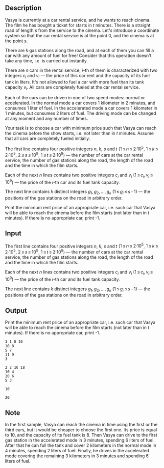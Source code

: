 ## Description

<div><p>Vasya is currently at a car rental service, and he wants to reach cinema. The film he has bought a ticket for starts in <span class="tex-span"><i>t</i></span> minutes. There is a straight road of length <span class="tex-span"><i>s</i></span> from the service to the cinema. Let's introduce a coordinate system so that the car rental service is at the point <span class="tex-span">0</span>, and the cinema is at the point <span class="tex-span"><i>s</i></span>.</p><p>There are <span class="tex-span"><i>k</i></span> gas stations along the road, and at each of them you can fill a car with any amount of fuel for free! Consider that this operation doesn't take any time, i.e. is carried out instantly.</p><p>There are <span class="tex-span"><i>n</i></span> cars in the rental service, <span class="tex-span"><i>i</i></span>-th of them is characterized with two integers <span class="tex-span"><i>c</i><sub class="lower-index"><i>i</i></sub></span> and <span class="tex-span"><i>v</i><sub class="lower-index"><i>i</i></sub></span>&nbsp;— the price of this car rent and the capacity of its fuel tank in liters. It's not allowed to fuel a car with more fuel than its tank capacity <span class="tex-span"><i>v</i><sub class="lower-index"><i>i</i></sub></span>. All cars are completely fueled at the car rental service.</p><p>Each of the cars can be driven in one of two speed modes: normal or accelerated. In the normal mode a car covers <span class="tex-span">1</span> kilometer in <span class="tex-span">2</span> minutes, and consumes <span class="tex-span">1</span> liter of fuel. In the accelerated mode a car covers <span class="tex-span">1</span> kilometer in <span class="tex-span">1</span> minutes, but consumes <span class="tex-span">2</span> liters of fuel. The driving mode can be changed at any moment and any number of times.</p><p>Your task is to choose a car with minimum price such that Vasya can reach the cinema before the show starts, i.e. not later than in <span class="tex-span"><i>t</i></span> minutes. Assume that all cars are completely fueled initially.</p></div><div class="input-specification"><p>The first line contains four positive integers <span class="tex-span"><i>n</i></span>, <span class="tex-span"><i>k</i></span>, <span class="tex-span"><i>s</i></span> and <span class="tex-span"><i>t</i></span> (<span class="tex-span">1 ≤ <i>n</i> ≤ 2·10<sup class="upper-index">5</sup></span>, <span class="tex-span">1 ≤ <i>k</i> ≤ 2·10<sup class="upper-index">5</sup></span>, <span class="tex-span">2 ≤ <i>s</i> ≤ 10<sup class="upper-index">9</sup></span>, <span class="tex-span">1 ≤ <i>t</i> ≤ 2·10<sup class="upper-index">9</sup></span>)&nbsp;— the number of cars at the car rental service, the number of gas stations along the road, the length of the road and the time in which the film starts. </p><p>Each of the next <span class="tex-span"><i>n</i></span> lines contains two positive integers <span class="tex-span"><i>c</i><sub class="lower-index"><i>i</i></sub></span> and <span class="tex-span"><i>v</i><sub class="lower-index"><i>i</i></sub></span> (<span class="tex-span">1 ≤ <i>c</i><sub class="lower-index"><i>i</i></sub>, <i>v</i><sub class="lower-index"><i>i</i></sub> ≤ 10<sup class="upper-index">9</sup></span>)&nbsp;— the price of the <span class="tex-span"><i>i</i></span>-th car and its fuel tank capacity.</p><p>The next line contains <span class="tex-span"><i>k</i></span> <span class="tex-font-style-bf">distinct</span> integers <span class="tex-span"><i>g</i><sub class="lower-index">1</sub>, <i>g</i><sub class="lower-index">2</sub>, ..., <i>g</i><sub class="lower-index"><i>k</i></sub></span> (<span class="tex-span">1 ≤ <i>g</i><sub class="lower-index"><i>i</i></sub> ≤ <i>s</i> - 1</span>)&nbsp;— the positions of the gas stations on the road in arbitrary order.</p></div><div class="output-specification"><p>Print the minimum rent price of an appropriate car, i.e. such car that Vasya will be able to reach the cinema before the film starts (not later than in <span class="tex-span"><i>t</i></span> minutes). If there is no appropriate car, print <span class="tex-font-style-tt">-1</span>.</p></div>

## Input

<p>The first line contains four positive integers <span class="tex-span"><i>n</i></span>, <span class="tex-span"><i>k</i></span>, <span class="tex-span"><i>s</i></span> and <span class="tex-span"><i>t</i></span> (<span class="tex-span">1 ≤ <i>n</i> ≤ 2·10<sup class="upper-index">5</sup></span>, <span class="tex-span">1 ≤ <i>k</i> ≤ 2·10<sup class="upper-index">5</sup></span>, <span class="tex-span">2 ≤ <i>s</i> ≤ 10<sup class="upper-index">9</sup></span>, <span class="tex-span">1 ≤ <i>t</i> ≤ 2·10<sup class="upper-index">9</sup></span>)&nbsp;— the number of cars at the car rental service, the number of gas stations along the road, the length of the road and the time in which the film starts. </p><p>Each of the next <span class="tex-span"><i>n</i></span> lines contains two positive integers <span class="tex-span"><i>c</i><sub class="lower-index"><i>i</i></sub></span> and <span class="tex-span"><i>v</i><sub class="lower-index"><i>i</i></sub></span> (<span class="tex-span">1 ≤ <i>c</i><sub class="lower-index"><i>i</i></sub>, <i>v</i><sub class="lower-index"><i>i</i></sub> ≤ 10<sup class="upper-index">9</sup></span>)&nbsp;— the price of the <span class="tex-span"><i>i</i></span>-th car and its fuel tank capacity.</p><p>The next line contains <span class="tex-span"><i>k</i></span> <span class="tex-font-style-bf">distinct</span> integers <span class="tex-span"><i>g</i><sub class="lower-index">1</sub>, <i>g</i><sub class="lower-index">2</sub>, ..., <i>g</i><sub class="lower-index"><i>k</i></sub></span> (<span class="tex-span">1 ≤ <i>g</i><sub class="lower-index"><i>i</i></sub> ≤ <i>s</i> - 1</span>)&nbsp;— the positions of the gas stations on the road in arbitrary order.</p>

## Output

<p>Print the minimum rent price of an appropriate car, i.e. such car that Vasya will be able to reach the cinema before the film starts (not later than in <span class="tex-span"><i>t</i></span> minutes). If there is no appropriate car, print <span class="tex-font-style-tt">-1</span>.</p>





```input1
3 1 8 10
10 8
5 7
11 9
3

```




```input2
2 2 10 18
10 4
20 6
5 3

```




```output1
10

```




```output2
20

```



## Note

<p>In the first sample, Vasya can reach the cinema in time using the first or the third cars, but it would be cheaper to choose the first one. Its price is equal to <span class="tex-span">10</span>, and the capacity of its fuel tank is <span class="tex-span">8</span>. Then Vasya can drive to the first gas station in the accelerated mode in <span class="tex-span">3</span> minutes, spending <span class="tex-span">6</span> liters of fuel. After that he can full the tank and cover <span class="tex-span">2</span> kilometers in the normal mode in <span class="tex-span">4</span> minutes, spending <span class="tex-span">2</span> liters of fuel. Finally, he drives in the accelerated mode covering the remaining <span class="tex-span">3</span> kilometers in <span class="tex-span">3</span> minutes and spending <span class="tex-span">6</span> liters of fuel. </p>
